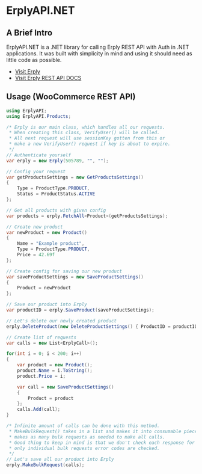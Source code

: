 ErplyAPI.NET
======================

A Brief Intro
-------------------

ErplyAPI.NET is a .NET library for calling Erply REST API with Auth in .NET applications. It was built with simplicity in mind and using it should need as little code as possible. 

* [Visit Erply](https://erply.com/)
* [Visit Erply REST API DOCS](https://learn-api.erply.com/requests/)

Usage (WooCommerce REST API)
-------------------
  
```cs
using ErplyAPI;
using ErplyAPI.Products;

/* Erply is our main class, which handles all our requests.
 * When creating this class, VerifyUser() will be called.
 * All next request will use sessionKey gotten from this or
 * make a new VerifyUser() request if key is about to expire.
 */
// Authenticate yourself
var erply = new Erply(505789, "", "");

// Config your request
var getProductsSettings = new GetProductsSettings()
{
    Type = ProductType.PRODUCT,
    Status = ProductStatus.ACTIVE
};

// Get all products with given config
var products = erply.FetchAll<Product>(getProductsSettings);

// Create new product
var newProduct = new Product()
{
    Name = "Example product",
    Type = ProductType.PRODUCT,
    Price = 42.69f
};

// Create config for saving our new product
var saveProductSettings = new SaveProductSettings()
{
    Product = newProduct
};

// Save our product into Erply
var productID = erply.SaveProduct(saveProductSettings);

// Let's delete our newly created product
erply.DeleteProduct(new DeleteProductSettings() { ProductID = productID });

// Create list of requests
var calls = new List<ErplyCall>();

for(int i = 0; i < 200; i++)
{
    var product = new Product();
    product.Name = i.ToString();
    product.Price = i;

    var call = new SaveProductSettings()
    {
        Product = product
    };
    calls.Add(call);
}

/* Infinite amount of calls can be done with this method.
 * MakeBulkRequest() takes in a list and makes it into consumable pieces for Erply and 
 * makes as many bulk requests as needed to make all calls.
 * Good thing to keep in mind is that we don't check each response for succes or failure,
 * only individual bulk requests error codes are checked. 
 */ 
// Let's save all our product into Erply
erply.MakeBulkRequest(calls);
```